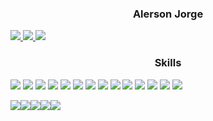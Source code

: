 <h3 align="center">Alerson Jorge</h3>

<a href="https://www.linkedin.com/in/ajotanc/">
<img src="https://img.shields.io/badge/LinkedIn-0077B5?style=for-the-badge&logo=linkedin&logoColor=white" />
</a>
<a href="https://instagram.com/ajotanc">
<img src="https://img.shields.io/badge/Instagram-E4405F?style=for-the-badge&logo=instagram&logoColor=white" />
</a>
<a href="mailto:ajotanc@gmail.com">
<img src="https://img.shields.io/badge/Gmail-D14836?style=for-the-badge&logo=gmail&logoColor=white" />
</a>

<h3 align="center">Skills</h3>
<img src="https://img.shields.io/badge/HTML5-E34F26?style=for-the-badge&logo=html5&logoColor=white" />
<img src="https://img.shields.io/badge/CSS3-1572B6?style=for-the-badge&logo=css3&logoColor=white" />
<img src="https://img.shields.io/badge/JavaScript-F7DF1E?style=for-the-badge&logo=javascript&logoColor=black" />
<img src="https://img.shields.io/badge/PHP-777BB4?style=for-the-badge&logo=php&logoColor=white" />
<img src="https://img.shields.io/badge/Bootstrap-563D7C?style=for-the-badge&logo=bootstrap&logoColor=white" />
<img src="https://img.shields.io/badge/MySQL-00000F?style=for-the-badge&logo=mysql&logoColor=white" />


<img src="https://img.shields.io/badge/Node.js-43853D?style=for-the-badge&logo=node.js&logoColor=white" />
<img src="https://img.shields.io/badge/TypeScript-007ACC?style=for-the-badge&logo=typescript&logoColor=white" />
<img src="https://img.shields.io/badge/Windows-53b7d2?style=for-the-badge&logo=windows&logoColor=white" />
<img src="https://img.shields.io/badge/Sass-CC6699?style=for-the-badge&logo=sass&logoColor=white" />
<img src="https://img.shields.io/badge/React-20232A?style=for-the-badge&logo=react&logoColor=61DAFB" />
<img src="https://img.shields.io/badge/Windows-53b7d2?style=for-the-badge&logo=windows&logoColor=white" />
<img src="https://img.shields.io/badge/Windows-53b7d2?style=for-the-badge&logo=windows&logoColor=white" />
<img src="https://img.shields.io/badge/Windows-53b7d2?style=for-the-badge&logo=windows&logoColor=white" />



<img src="https://img.shields.io/badge/Windows-53b7d2?style=for-the-badge&logo=windows&logoColor=white" /><img src="https://img.shields.io/badge/motherboard-x570%20elite-53b7d2?style=for-the-badge&logoColor=white" /><img src="https://img.shields.io/badge/AMD-Ryzen_5_3600-53b7d2?style=for-the-badge&logo=amd&logoColor=white" /><img src="https://img.shields.io/badge/RAM-16GB-53b7d2?style=for-the-badge&logoColor=white" /><img src="https://img.shields.io/badge/AMD-Radeon_RX_580-53b7d2?style=for-the-badge&logo=amd&logoColor=white" />
